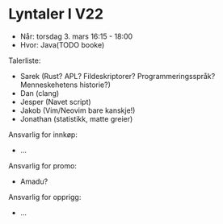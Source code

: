 # Lyntaler I V22
- Når: torsdag 3. mars 16:15 - 18:00
- Hvor: Java(TODO booke)


Talerliste:
- Sarek (Rust? APL? Fildeskriptorer? Programmeringsspråk? Menneskehetens historie?)
- Dan (clang)
- Jesper (Navet script)
- Jakob (Vim/Neovim bare kanskje!)
- Jonathan (statistikk, matte greier)

Ansvarlig for innkøp:
- ...

Ansvarlig for promo:
- Amadu?

Ansvarlig for opprigg:
- ...

